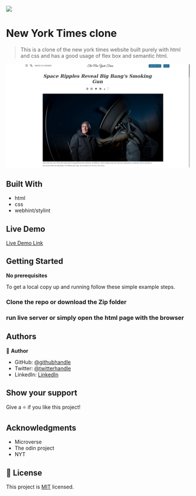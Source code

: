 ![](https://img.shields.io/badge/NY-Times-cloneblueviolet)

# New York Times clone 

> This is a clone of the new york times website built purely with html and css and has a good usage of flex box and semantic html.

![screenshot](assets/project-screenshot.png)


## Built With

- html
- css
- webhint/stylint

## Live Demo

[Live Demo Link](https://shaher-11.github.io/NY-Times/)


## Getting Started
**No prerequisites**


To get a local copy up and running follow these simple example steps.

### Clone the repo or download the Zip folder

### run live server or simply open the html page with the browser



## Authors

👤 **Author**

- GitHub: [@githubhandle](https://github.com/Shaher-11/)
- Twitter: [@twitterhandle](https://twitter.com/ShaherShamroukh/)
- LinkedIn: [LinkedIn](www.linkedin.com/in/Shaher-Shamroukh/)


## Show your support

Give a ⭐️ if you like this project!

## Acknowledgments

- Microverse
- The odin project
- NYT

## 📝 License

This project is [MIT](lic.url) licensed.
